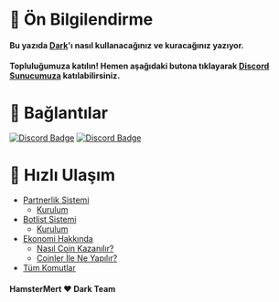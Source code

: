 # 🧩 Ön Bilgilendirme

#### Bu yazıda [Dark](https://discord.com/oauth2/authorize?client_id=1157779657467379823&permissions=8&scope=bot%20applications.commands)'ı nasıl kullanacağınız ve kuracağınız yazıyor. 

#### Topluluğumuza katılın! Hemen aşağıdaki butona tıklayarak [Discord Sunucumuza](https://discord.gg/partnerbot) katılabilirsiniz.


# 🔗 Bağlantılar

[![Discord Badge](https://img.shields.io/badge/Join-Discord-5865F2?logo=discord&logoColor=fff&style=for-the-badge)](https://discord.gg/partnerbot) [![Discord Badge](https://img.shields.io/badge/Invite-Dark-5865F2?logo=discord&logoColor=fff&style=for-the-badge)](https://discord.com/oauth2/authorize?client_id=1157779657467379823&permissions=8&scope=applications.commands%20bot)

# 🎢 Hızlı Ulaşım

+ [Partnerlik Sistemi]()
  + [Kurulum]() 
+ [Botlist Sistemi]()
  + [Kurulum]() 
+ [Ekonomi Hakkında]() 
  + [Nasıl Coin Kazanılır?]()
  + [Coinler İle Ne Yapılır?]()
+ [Tüm Komutlar]()

#### HamsterMert ❤️ Dark Team